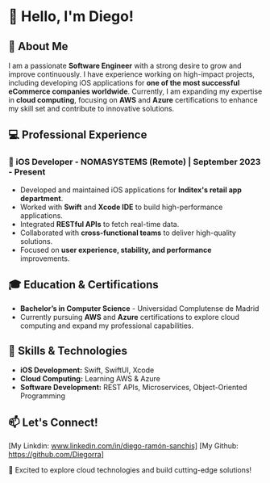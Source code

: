 # 👋 Hello, I'm Diego!

## 🚀 About Me

I am a passionate **Software Engineer** with a strong desire to grow and improve continuously. I have experience working on high-impact projects, including developing iOS applications for **one of the most successful eCommerce companies worldwide**. Currently, I am expanding my expertise in **cloud computing**, focusing on **AWS** and **Azure** certifications to enhance my skill set and contribute to innovative solutions.

## 💻 Professional Experience

### **📱 iOS Developer - NOMASYSTEMS (Remote) | September 2023 - Present**

- Developed and maintained iOS applications for **Inditex's retail app department**.
- Worked with **Swift** and **Xcode IDE** to build high-performance applications.
- Integrated **RESTful APIs** to fetch real-time data.
- Collaborated with **cross-functional teams** to deliver high-quality solutions.
- Focused on **user experience, stability, and performance** improvements.

## 🎓 Education & Certifications

- **Bachelor’s in Computer Science** - Universidad Complutense de Madrid
- Currently pursuing **AWS** and **Azure** certifications to explore cloud computing and expand my professional capabilities.

## 🔧 Skills & Technologies

- **iOS Development:** Swift, SwiftUI, Xcode
- **Cloud Computing:** Learning AWS & Azure
- **Software Development:** REST APIs, Microservices, Object-Oriented Programming

## 📫 Let's Connect!

[My Linkdin: www.linkedin.com/in/diego-ramón-sanchis]
[My Github: https://github.com/Diegorra]


🚀 Excited to explore cloud technologies and build cutting-edge solutions!

